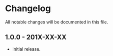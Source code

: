 # Changelog

All notable changes will be documented in this file.

## 1.0.0 - 201X-XX-XX
- Initial release.
